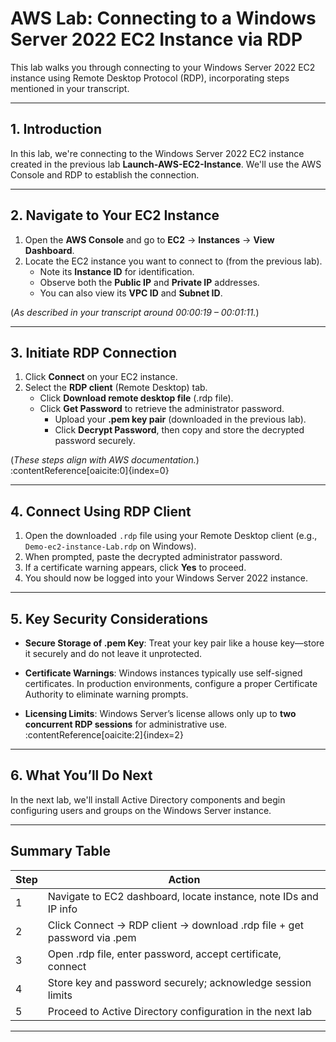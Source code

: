 # AWS Lab: Connecting to a Windows Server 2022 EC2 Instance via RDP

This lab walks you through connecting to your Windows Server 2022 EC2 instance using Remote Desktop Protocol (RDP), incorporating steps mentioned in your transcript.

---

## 1. Introduction  
In this lab, we're connecting to the Windows Server 2022 EC2 instance created in the previous lab **Launch-AWS-EC2-Instance**. We'll use the AWS Console and RDP to establish the connection.

---

## 2. Navigate to Your EC2 Instance  
1. Open the **AWS Console** and go to **EC2** → **Instances** → **View Dashboard**.  
2. Locate the EC2 instance you want to connect to (from the previous lab).  
   - Note its **Instance ID** for identification.  
   - Observe both the **Public IP** and **Private IP** addresses.  
   - You can also view its **VPC ID** and **Subnet ID**.  

(*As described in your transcript around 00:00:19 – 00:01:11.*)

---

## 3. Initiate RDP Connection  
1. Click **Connect** on your EC2 instance.  
2. Select the **RDP client** (Remote Desktop) tab.  
   - Click **Download remote desktop file** (.rdp file).  
   - Click **Get Password** to retrieve the administrator password.  
     - Upload your **.pem key pair** (downloaded in the previous lab).  
     - Click **Decrypt Password**, then copy and store the decrypted password securely.  

(*These steps align with AWS documentation.*)  
:contentReference[oaicite:0]{index=0}

---

## 4. Connect Using RDP Client  
1. Open the downloaded `.rdp` file using your Remote Desktop client (e.g., `Demo-ec2-instance-Lab.rdp` on Windows).  
2. When prompted, paste the decrypted administrator password.  
3. If a certificate warning appears, click **Yes** to proceed.  
4. You should now be logged into your Windows Server 2022 instance.  

---

## 5. Key Security Considerations  
- **Secure Storage of .pem Key**: Treat your key pair like a house key—store it securely and do not leave it unprotected.  
   
- **Certificate Warnings**: Windows instances typically use self-signed certificates. In production environments, configure a proper Certificate Authority to eliminate warning prompts.  
  
- **Licensing Limits**: Windows Server’s license allows only up to **two concurrent RDP sessions** for administrative use.  
  :contentReference[oaicite:2]{index=2}

---

## 6. What You’ll Do Next  
In the next lab, we'll install Active Directory components and begin configuring users and groups on the Windows Server instance.

---

##  Summary Table

| Step | Action |
|------|--------|
| 1 | Navigate to EC2 dashboard, locate instance, note IDs and IP info |
| 2 | Click Connect → RDP client → download .rdp file + get password via .pem |
| 3 | Open .rdp file, enter password, accept certificate, connect |
| 4 | Store key and password securely; acknowledge session limits |
| 5 | Proceed to Active Directory configuration in the next lab |

---
